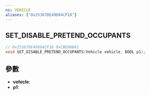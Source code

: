 ```yaml
---
ns: VEHICLE
aliases: ["0x25367DE49D64CF16"]
---
```

## SET_DISABLE_PRETEND_OCCUPANTS

```c
// 0x25367DE49D64CF16 0xCBD98BA1
void SET_DISABLE_PRETEND_OCCUPANTS(Vehicle vehicle, BOOL p1);
```

## 參數
* **vehicle**: 
* **p1**: 

